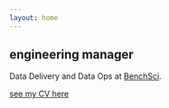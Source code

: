 ```yaml
---
layout: home
---
```


<h2>engineering manager</h2>
<p>Data Delivery and Data Ops at <a href="https://www.benchsci.com/">BenchSci</a>.</p>
<p><a href="/cv/">see my CV here</a></p>
<br>
